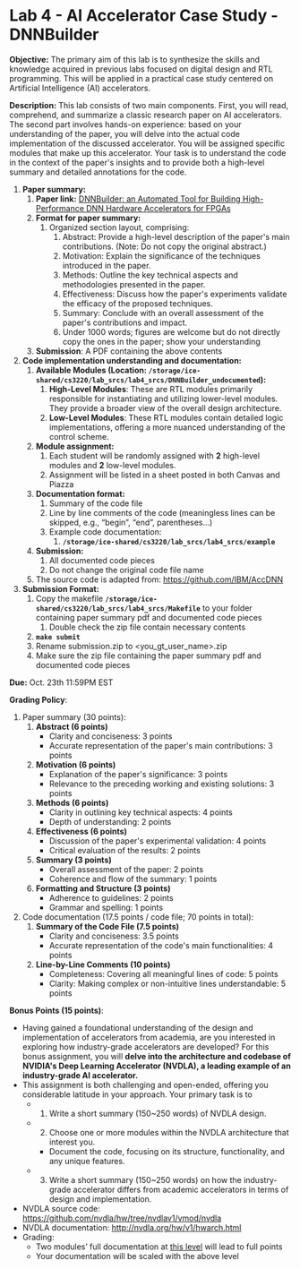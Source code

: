 # Lab 4 - AI Accelerator Case Study - DNNBuilder

**Objective:** The primary aim of this lab is to synthesize the skills and knowledge acquired in previous labs focused on digital design and RTL programming. This will be applied in a practical case study centered on Artificial Intelligence (AI) accelerators.

**Description:**  This lab consists of two main components. First, you will read, comprehend, and summarize a classic research paper on AI accelerators. The second part involves hands-on experience: based on your understanding of the paper, you will delve into the actual code implementation of the discussed accelerator. You will be assigned specific modules that make up this accelerator. Your task is to understand the code in the context of the paper's insights and to provide both a high-level summary and detailed annotations for the code.

1. **Paper summary:**
    1. **Paper link:** [DNNBuilder: an Automated Tool for Building High-Performance DNN Hardware Accelerators for FPGAs](https://ieeexplore.ieee.org/document/8587697)
    2. **Format for paper summary:**
        1. Organized section layout, comprising:
            1. Abstract: Provide a high-level description of the paper's main contributions. (Note: Do not copy the original abstract.)
            2. Motivation: Explain the significance of the techniques introduced in the paper.
            3. Methods: Outline the key technical aspects and methodologies presented in the paper.
            4. Effectiveness: Discuss how the paper's experiments validate the efficacy of the proposed techniques.
            5. Summary: Conclude with an overall assessment of the paper's contributions and impact.
            6. Under 1000 words; figures are welcome but do not directly copy the ones in the paper; show your understanding 
    3. **Submission**: A PDF containing the above contents
2. **Code implementation understanding and documentation:**
    1. **Available Modules (Location: `/storage/ice-shared/cs3220/lab_srcs/lab4_srcs/DNNBuilder_undocumented`):**
        1. **High-Level Modules**: These are RTL modules primarily responsible for instantiating and utilizing lower-level modules. They provide a broader view of the overall design architecture.
        2. **Low-Level Modules**: These RTL modules contain detailed logic implementations, offering a more nuanced understanding of the control scheme.
    2. **Module assignment:**
        1. Each student will be randomly assigned with **2** high-level modules and **2** low-level modules.
        2. Assignment will be listed in a sheet posted in both Canvas and Piazza
    3. **Documentation format:**
        1. Summary of the code file
        2. Line by line comments of the code (meaningless lines can be skipped, e.g., “begin”, “end”, parentheses…)
        3. Example code documentation:
            1. **`/storage/ice-shared/cs3220/lab_srcs/lab4_srcs/example`**
    4. **Submission:**
        1. All documented code pieces
        2. Do not change the original code file name
    5. The source code is adapted from: https://github.com/IBM/AccDNN 
3. **Submission Format:** 
    1. Copy the makefile **`/storage/ice-shared/cs3220/lab_srcs/lab4_srcs/Makefile`** to your folder containing paper summary pdf and documented code pieces
        1. Double check the zip file contain necessary contents
    2. **`make submit`**
    3. Rename submission.zip to <you_gt_user_name>.zip
    4. Make sure the zip file containing the paper summary pdf and documented code pieces

**Due:** Oct. 23th 11:59PM EST

**Grading Policy**: 

1. Paper summary (30 points): 
    1. **Abstract (6 points)**
        - Clarity and conciseness: 3 points
        - Accurate representation of the paper's main contributions: 3 points
    2. **Motivation (6 points)**
        - Explanation of the paper's significance: 3 points
        - Relevance to the preceding working and existing solutions: 3 points
    3. **Methods (6 points)**
        - Clarity in outlining key technical aspects: 4 points
        - Depth of understanding: 2 points
    4. **Effectiveness (6 points)**
        - Discussion of the paper's experimental validation: 4 points
        - Critical evaluation of the results: 2 points
    5. **Summary (3 points)**
        - Overall assessment of the paper: 2 points
        - Coherence and flow of the summary: 1 points
    6. **Formatting and Structure (3 points)**
        - Adherence to guidelines: 2 points
        - Grammar and spelling: 1 points
2. Code documentation (17.5 points / code file; 70 points in total):
    1. **Summary of the Code File (7.5 points)**
        - Clarity and conciseness: 3.5 points
        - Accurate representation of the code's main functionalities: 4 points
    2. **Line-by-Line Comments (10 points)**
        - Completeness: Covering all meaningful lines of code: 5 points
        - Clarity: Making complex or non-intuitive lines understandable: 5 points

**Bonus Points (15 points)**: 

- Having gained a foundational understanding of the design and implementation of accelerators from academia, are you interested in exploring how industry-grade accelerators are developed? For this bonus assignment, you will **delve into the architecture and codebase of NVIDIA's Deep Learning Accelerator (NVDLA), a leading example of an industry-grade AI accelerator.**
- This assignment is both challenging and open-ended, offering you considerable latitude in your approach. Your primary task is to
    - 1) Write a short summary (150~250 words) of NVDLA design.
    - 2) Choose one or more modules within the NVDLA architecture that interest you.
        - Document the code, focusing on its structure, functionality, and any unique features.
    - 3) Write a short summary (150~250 words) on how the industry-grade accelerator differs from academic accelerators in terms of design and implementation.
- NVDLA source code: https://github.com/nvdla/hw/tree/nvdlav1/vmod/nvdla
- NVDLA documentation: http://nvdla.org/hw/v1/hwarch.html
- Grading:
    - Two modules’ full documentation at [this level](https://github.com/nvdla/hw/blob/nvdlav1/vmod/nvdla/cmac/NV_NVDLA_CMAC_CORE_MAC_mul.v) will lead to full points
    - Your documentation will be scaled with the above level